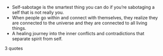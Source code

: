  - Self-sabotage is the smartest thing you can do if you’re sabotaging a self that is not really you.
 - When people go within and connect with themselves, they realize they are connected to the universe and they are connected to all living things.
 - A healing journey into the inner conflicts and contradictions that separate spirit from self.

3 quotes